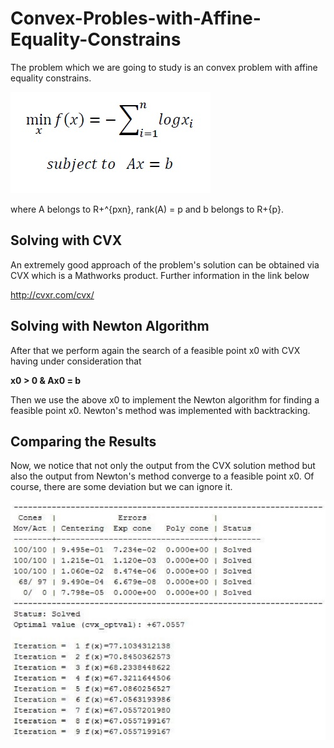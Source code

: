 # Convex-Probles-with-Affine-Equality-Constrains
The problem which we are going to study is an convex problem with affine equality constrains.

![image affine problem](https://github.com/ekaratarakis/Convex-Probles-with-Affine-Equality-Constrains/blob/master/Images/affine%20problem.jpg)

where A belongs to R+^{pxn}, rank(A) = p and b belongs to R+{p}.
## Solving with CVX
An extremely good approach of the problem's solution can be obtained via CVX which is a Mathworks product. Further information in the link below

http://cvxr.com/cvx/

## Solving with Newton Algorithm
After that we perform again the search of a feasible point x0 with CVX having under consideration that 

**x0 > 0 & Ax0 = b**

Then we use the above x0 to implement the Newton algorithm for finding a feasible point x0. Newton's method was implemented with backtracking. 

## Comparing the Results
Now, we notice that not only the output from the CVX solution method but also the output from Newton's method converge to a feasible point x0. Of course, there are some deviation but we can ignore it.

![image Outcome_1](https://github.com/ekaratarakis/Convex-Probles-with-Affine-Equality-Constrains/blob/master/Images/outcome_1.jpg)
